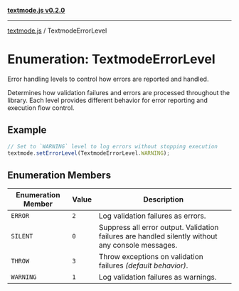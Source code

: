 [**textmode.js v0.2.0**](../README.md)

***

[textmode.js](../README.md) / TextmodeErrorLevel

# Enumeration: TextmodeErrorLevel

Error handling levels to control how errors are reported and handled.

Determines how validation failures and errors are processed throughout the library.
Each level provides different behavior for error reporting and execution flow control.

## Example

```ts
// Set to `WARNING` level to log errors without stopping execution
textmode.setErrorLevel(TextmodeErrorLevel.WARNING);
```

## Enumeration Members

| Enumeration Member | Value | Description |
| ------ | ------ | ------ |
| <a id="error"></a> `ERROR` | `2` | Log validation failures as errors. |
| <a id="silent"></a> `SILENT` | `0` | Suppress all error output. Validation failures are handled silently without any console messages. |
| <a id="throw"></a> `THROW` | `3` | Throw exceptions on validation failures *(default behavior)*. |
| <a id="warning"></a> `WARNING` | `1` | Log validation failures as warnings. |

